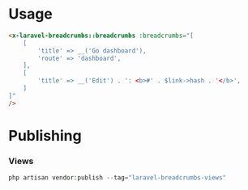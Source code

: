 # Usage
```html
<x-laravel-breadcrumbs::breadcrumbs :breadcrumbs="[
    [
        'title' => __('Go dashboard'),
        'route' => 'dashboard',
    ],
    [
        'title' => __('Edit') . ': <b>#' . $link->hash . '</b>',
    ]
]"
/>
```

# Publishing
### Views
```php
php artisan vendor:publish --tag="laravel-breadcrumbs-views"
```